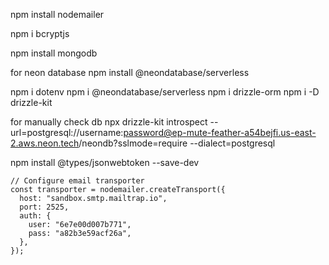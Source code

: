 npm install nodemailer


<!-- for hashing -->
npm i bcryptjs




npm install mongodb


for neon database
npm install @neondatabase/serverless



npm i dotenv
npm i @neondatabase/serverless
npm i drizzle-orm
npm i -D drizzle-kit






for manually check db
npx drizzle-kit introspect --url=postgresql://username:password@ep-mute-feather-a54bejfi.us-east-2.aws.neon.tech/neondb?sslmode=require --dialect=postgresql


npm install @types/jsonwebtoken --save-dev


    // Configure email transporter
    const transporter = nodemailer.createTransport({
      host: "sandbox.smtp.mailtrap.io",
      port: 2525,
      auth: {
        user: "6e7e00d007b771",
        pass: "a82b3e59acf26a",
      },
    });